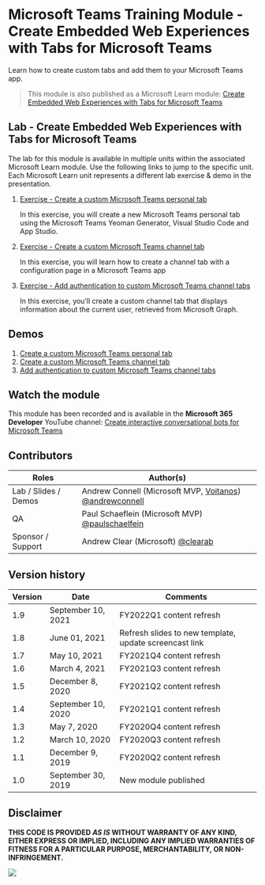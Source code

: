 # Microsoft Teams Training Module - Create Embedded Web Experiences with Tabs for Microsoft Teams

Learn how to create custom tabs and add them to your Microsoft Teams app.

> This module is also published as a Microsoft Learn module: [Create Embedded Web Experiences with Tabs for Microsoft Teams](https://docs.microsoft.com/learn/modules/embedded-web-experiences)

## Lab - Create Embedded Web Experiences with Tabs for Microsoft Teams

The lab for this module is available in multiple units within the associated Microsoft Learn module. Use the following links to jump to the specific unit. Each Microsoft Learn unit represents a different lab exercise & demo in the presentation.

1. [Exercise - Create a custom Microsoft Teams personal tab](https://docs.microsoft.com/learn/modules/embedded-web-experiences/3-exercise-create-custom-teams-personal-tab)

   In this exercise, you will create a new Microsoft Teams personal tab using the Microsoft Teams Yeoman Generator, Visual Studio Code and App Studio.

1. [Exercise - Create a custom Microsoft Teams channel tab](https://docs.microsoft.com/learn/modules/embedded-web-experiences/5-exercise-create-custom-teams-channel-tab)

   In this exercise, you will learn how to create a channel tab with a configuration page in a Microsoft Teams app

1. [Exercise - Add authentication to custom Microsoft Teams channel tabs](https://docs.microsoft.com/learn/modules/embedded-web-experiences/7-exercise-implement-tab-authentication)

   In this exercise, you'll create a custom channel tab that displays information about the current user, retrieved from Microsoft Graph.

## Demos

1. [Create a custom Microsoft Teams personal tab](./Demos/01-learn-msteams-tabs)
1. [Create a custom Microsoft Teams channel tab](./Demos/02-learn-msteams-tabs)
1. [Add authentication to custom Microsoft Teams channel tabs](./Demos/03-auth-tab)

## Watch the module

This module has been recorded and is available in the **Microsoft 365 Developer** YouTube channel: [Create interactive conversational bots for Microsoft Teams](https://youtube.com/playlist?list=PLWZJrkeLOrbbh9EgDsFylRx4XmXbWaG4B)

## Contributors

| Roles                | Author(s)                                                                                                      |
| -------------------- | -------------------------------------------------------------------------------------------------------------- |
| Lab / Slides / Demos | Andrew Connell (Microsoft MVP, [Voitanos](//github.com/voitanos)) [@andrewconnell](//github.com/andrewconnell) |
| QA                   | Paul Schaeflein (Microsoft MVP) [@paulschaelfein](//github.com/paulschaelfein)                                 |
| Sponsor / Support    | Andrew Clear (Microsoft) [@clearab](//github.com/clearab)                                                      |

## Version history

| Version |        Date        |                        Comments                        |
| ------- | ------------------ | ------------------------------------------------------ |
| 1.9     | September 10, 2021 | FY2022Q1 content refresh                               |
| 1.8     | June 01, 2021      | Refresh slides to new template, update screencast link |
| 1.7     | May 10, 2021       | FY2021Q4 content refresh                               |
| 1.6     | March 4, 2021      | FY2021Q3 content refresh                               |
| 1.5     | December 8, 2020   | FY2021Q2 content refresh                               |
| 1.4     | September 10, 2020 | FY2021Q1 content refresh                               |
| 1.3     | May 7, 2020        | FY2020Q4 content refresh                               |
| 1.2     | March 10, 2020     | FY2020Q3 content refresh                               |
| 1.1     | December 9, 2019   | FY2020Q2 content refresh                               |
| 1.0     | September 30, 2019 | New module published                                   |

## Disclaimer

**THIS CODE IS PROVIDED _AS IS_ WITHOUT WARRANTY OF ANY KIND, EITHER EXPRESS OR IMPLIED, INCLUDING ANY IMPLIED WARRANTIES OF FITNESS FOR A PARTICULAR PURPOSE, MERCHANTABILITY, OR NON-INFRINGEMENT.**

<img src="https://telemetry.sharepointpnp.com/TrainingContent/Teams/30-create-embedded-web-experiences-with-tabs-for-microsoft-teams" />

